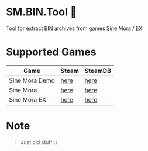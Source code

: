 # SM.BIN.Tool :see_no_evil:
Tool for extract BIN archives from games Sine Mora / EX

# Supported Games
| Game   | Steam   | SteamDB 
|---      |---    |---    |
| Sine Mora Demo | [here](https://store.steampowered.com/app/207990) | [here](https://steamdb.info/app/207990)
| Sine Mora | [here](https://store.steampowered.com/app/207040) | [here](https://steamdb.info/app/207040)
| Sine Mora EX | [here](https://store.steampowered.com/app/606730) | [here](https://steamdb.info/app/606730)

# Note
> Just old stuff :)